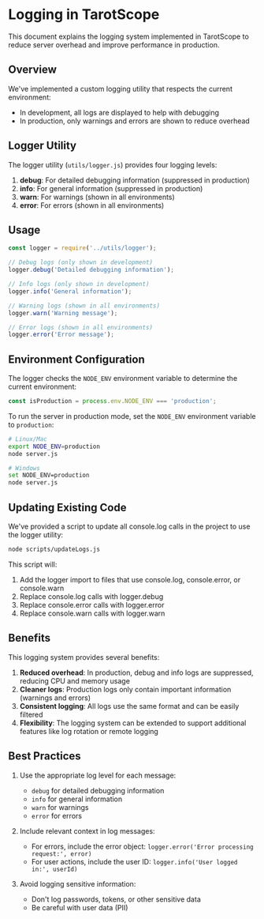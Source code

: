 # Logging in TarotScope

This document explains the logging system implemented in TarotScope to reduce server overhead and improve performance in production.

## Overview

We've implemented a custom logging utility that respects the current environment:

- In development, all logs are displayed to help with debugging
- In production, only warnings and errors are shown to reduce overhead

## Logger Utility

The logger utility (`utils/logger.js`) provides four logging levels:

1. **debug**: For detailed debugging information (suppressed in production)
2. **info**: For general information (suppressed in production)
3. **warn**: For warnings (shown in all environments)
4. **error**: For errors (shown in all environments)

## Usage

```javascript
const logger = require('../utils/logger');

// Debug logs (only shown in development)
logger.debug('Detailed debugging information');

// Info logs (only shown in development)
logger.info('General information');

// Warning logs (shown in all environments)
logger.warn('Warning message');

// Error logs (shown in all environments)
logger.error('Error message');
```

## Environment Configuration

The logger checks the `NODE_ENV` environment variable to determine the current environment:

```javascript
const isProduction = process.env.NODE_ENV === 'production';
```

To run the server in production mode, set the `NODE_ENV` environment variable to `production`:

```bash
# Linux/Mac
export NODE_ENV=production
node server.js

# Windows
set NODE_ENV=production
node server.js
```

## Updating Existing Code

We've provided a script to update all console.log calls in the project to use the logger utility:

```bash
node scripts/updateLogs.js
```

This script will:

1. Add the logger import to files that use console.log, console.error, or console.warn
2. Replace console.log calls with logger.debug
3. Replace console.error calls with logger.error
4. Replace console.warn calls with logger.warn

## Benefits

This logging system provides several benefits:

1. **Reduced overhead**: In production, debug and info logs are suppressed, reducing CPU and memory usage
2. **Cleaner logs**: Production logs only contain important information (warnings and errors)
3. **Consistent logging**: All logs use the same format and can be easily filtered
4. **Flexibility**: The logging system can be extended to support additional features like log rotation or remote logging

## Best Practices

1. Use the appropriate log level for each message:
   - `debug` for detailed debugging information
   - `info` for general information
   - `warn` for warnings
   - `error` for errors

2. Include relevant context in log messages:
   - For errors, include the error object: `logger.error('Error processing request:', error)`
   - For user actions, include the user ID: `logger.info('User logged in:', userId)`

3. Avoid logging sensitive information:
   - Don't log passwords, tokens, or other sensitive data
   - Be careful with user data (PII)